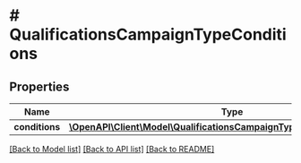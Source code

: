 # # QualificationsCampaignTypeConditions

## Properties

Name | Type | Description | Notes
------------ | ------------- | ------------- | -------------
**conditions** | [**\OpenAPI\Client\Model\QualificationsCampaignTypeConditionsConditions**](QualificationsCampaignTypeConditionsConditions.md) |  | [optional]

[[Back to Model list]](../../README.md#models) [[Back to API list]](../../README.md#endpoints) [[Back to README]](../../README.md)
